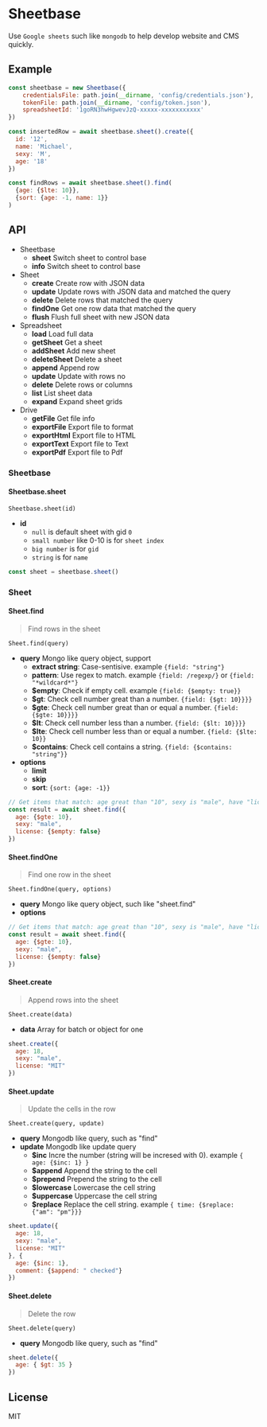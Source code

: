 # Sheetbase

Use `Google sheets` such like `mongodb` to help develop website and CMS quickly.

## Example

```javascript
const sheetbase = new Sheetbase({
    credentialsFile: path.join(__dirname, 'config/credentials.json'),
    tokenFile: path.join(__dirname, 'config/token.json'),
    spreadsheetId: '1goRN3hwHgwevJzQ-xxxxx-xxxxxxxxxxx'
})

const insertedRow = await sheetbase.sheet().create({
  id: '12',
  name: 'Michael',
  sexy: 'M',
  age: '18'
})

const findRows = await sheetbase.sheet().find(
  {age: {$lte: 10}},
  {sort: {age: -1, name: 1}}
)
```

## API

- Sheetbase
  - **sheet** Switch sheet to control base
  - **info** Switch sheet to control base
- Sheet
  - **create**  Create row with JSON data
  - **update**  Update rows with JSON data and matched the query
  - **delete**  Delete rows that matched the query
  - **findOne** Get one row data that matched the query
  - **flush** Flush full sheet with new JSON data
- Spreadsheet
  - **load**  Load full data
  - **getSheet**  Get a sheet
  - **addSheet**  Add new sheet
  - **deleteSheet**  Delete a sheet
  - **append** Append row
  - **update** Update with rows no
  - **delete** Delete rows or columns
  - **list** List sheet data
  - **expand** Expand sheet grids
- Drive
  - **getFile** Get file info
  - **exportFile** Export file to format
  - **exportHtml** Export file to HTML
  - **exportText** Export file to Text
  - **exportPdf** Export file to Pdf

### Sheetbase

#### Sheetbase.sheet

```
Sheetbase.sheet(id)
```
- **id**
  - `null` is default sheet with gid `0`
  - `small number` like 0-10 is for `sheet index`
  - `big number` is for `gid`
  - `string` is for `name`

```javascript
const sheet = sheetbase.sheet()
```

### Sheet

#### Sheet.find

> Find rows in the sheet

```
Sheet.find(query)
```

- **query** Mongo like query object, support
  - **extract string**: Case-sentisive. example `{field: "string"}`
  - **pattern**: Use regex to match. example `{field: /regexp/}` or `{field: "*wildcard*"}`
  - **$empty**: Check if empty cell. example `{field: {$empty: true}}`
  - **$gt**: Check cell number great than a number. `{field: {$gt: 10}}}}`
  - **$gte**: Check cell number great than or equal a number. `{field: {$gte: 10}}}}`
  - **$lt**: Check cell number less than a number. `{field: {$lt: 10}}}}`
  - **$lte**: Check cell number less than or equal a number. `{field: {$lte: 10}}`
  - **$contains**: Check cell contains a string. `{field: {$contains: "string"}}`
- **options**
  - **limit**
  - **skip**
  - **sort**: `{sort: {age: -1}}`

```javascript
// Get items that match: age great than "10", sexy is "male", have "license"
const result = await sheet.find({
  age: {$gte: 10},
  sexy: "male",
  license: {$empty: false}
})
```

#### Sheet.findOne

> Find one row in the sheet

```
Sheet.findOne(query, options)
```

- **query** Mongo like query object, such like "sheet.find"
- **options**

```javascript
// Get items that match: age great than "10", sexy is "male", have "license"
const result = await sheet.find({
  age: {$gte: 10},
  sexy: "male",
  license: {$empty: false}
})
```

#### Sheet.create

> Append rows into the sheet

```
Sheet.create(data)
```
- **data** Array for batch or object for one


```javascript
sheet.create({
  age: 18,
  sexy: "male",
  license: "MIT"
})
```

#### Sheet.update

> Update the cells in the row

```
Sheet.create(query, update)
```
- **query** Mongodb like query, such as "find"
- **update** Mongodb like update query
  - **$inc** Incre the number (string will be incresed with 0). example `{ age: {$inc: 1} }`
  - **$append** Append the string to the cell
  - **$prepend** Prepend the string to the cell
  - **$lowercase** Lowercase the cell string
  - **$uppercase** Uppercase the cell string
  - **$replace** Replace the cell string. example `{ time: {$replace: {"am": "pm"}}}`


```javascript
sheet.update({
  age: 18,
  sexy: "male",
  license: "MIT"
}, {
  age: {$inc: 1},
  comment: {$append: " checked"}
})
```

#### Sheet.delete

> Delete the row

```
Sheet.delete(query)
```
- **query** Mongodb like query, such as "find"


```javascript
sheet.delete({
  age: { $gt: 35 }
})
```

## License
MIT
